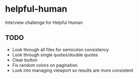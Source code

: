 # helpful-human 

Interview challenge for Helpful Human

## TODO

- Look through all files for semicolon consistency
- Look through single quotes/double quotes
- Clear button
- Fix random colors on pagination
- Look into managing viewport so results are more consistent
